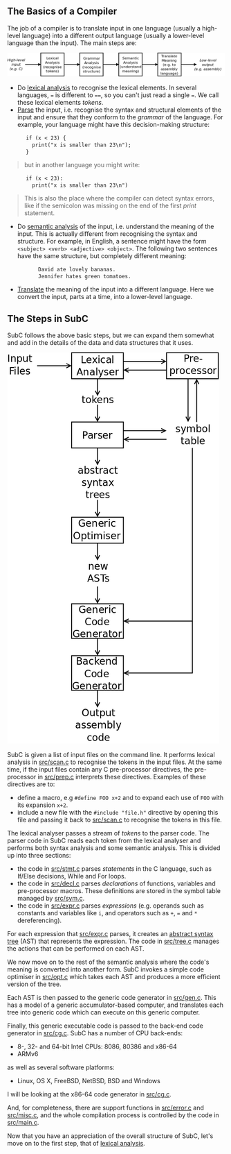 ## The Basics of a Compiler

The job of a compiler is to translate input in one language (usually
a high-level language) into a different output language (usually a
lower-level language than the input). The main steps are:

![](Figs/parsing_steps.png)

 + Do [lexical analysis](https://en.wikipedia.org/wiki/Lexical_analysis)
to recognise the lexical elements. In several languages, `=` is different
to `==`, so you can't just read a single `=`. We call these lexical
elements *tokens*.
 + [Parse](https://en.wikipedia.org/wiki/Parsing) the input, i.e. recognise
the syntax and structural elements of the input and ensure that they
conform to the *grammar* of the language. For example, your language
might have this decision-making
structure:

```
      if (x < 23) {
        print("x is smaller than 23\n");
      }
```

> but in another language you might write:

```
      if (x < 23):
        print("x is smaller than 23\n")
```

> This is also the place where the compiler can detect syntax errors, like if
the semicolon was missing on the end of the first *print* statement.

 + Do [semantic analysis](https://en.wikipedia.org/wiki/Semantic_analysis_(compilers))
   of the input, i.e. understand the meaning of the input. This is actually different
   from recognising the syntax and structure. For example, in English, a
   sentence might have the form `<subject> <verb> <adjective> <object>`.
   The following two sentences have the same structure, but completely
   different meaning:

```
          David ate lovely bananas.
          Jennifer hates green tomatoes.
```

 + [Translate](https://en.wikipedia.org/wiki/Code_generation_(compiler))
   the meaning of the input into a different language. Here we
   convert the input, parts at a time, into a lower-level language.

## The Steps in SubC

SubC follows the above basic steps, but we can expand them somewhat
and add in the details of the data and data structures that it uses.

![](Figs/subc_dataflow.png)

SubC is given a list of input files on the command line. It performs
lexical analysis in [src/scan.c](src/scan.c) to recognise the tokens
in the input files. At the same time, if the input files contain any
C pre-processor directives, the pre-processor in [src/prep.c](src/prep.c)
interprets these directives. Examples of these directives are to:

  + define a macro, e.g `#define FOO x+2` and to expand each use of `FOO`
    with its expansion `x+2`.
  + include a new file with the `#include "file.h"` directive by opening
    this file and passing it back to [src/scan.c](src/scan.c) to recognise
    the tokens in this file.

The lexical analyser passes a stream of *tokens* to the parser code.
The parser code in SubC reads each token from the lexical analyser
and performs both syntax analysis and some semantic analysis. This is
divided up into three sections:

  + the code in [src/stmt.c](src/stmt.c) parses *statements* in the
    C language, such as If/Else decisions, While and For loops.
  + the code in [src/decl.c](src/decl.c) parses *declarations* of
    functions, variables and pre-processor macros. These definitions
    are stored in the symbol table managed by [src/sym.c](src/sym.c).
  + the code in [src/expr.c](src/expr.c) parses *expressions* (e.g.
    operands such as constants and variables like `i`, and operators
    such as `+`, `=` and `*` dereferencing).

For each expression that [src/expr.c](src/expr.c) parses, it creates
an [abstract syntax tree](https://en.wikipedia.org/wiki/Abstract_syntax_tree)
(AST) that represents the expression. The code in [src/tree.c](src/tree.c)
manages the actions that can be performed on each AST.

We now move on to the rest of the semantic analysis where the code's
meaning is converted into another form. SubC invokes a simple code optimiser
in [src/opt.c](src/opt.c) which takes each AST and produces a more efficient
version of the tree.

Each AST is then passed to the generic code generator in [src/gen.c](src/gen.c).
This has a model of a generic accumulator-based computer, and translates
each tree into generic code which can execute on this generic computer.

Finally, this generic executable code is passed to the back-end code
generator in [src/cg.c](src/cg.c). SubC has a number of CPU back-ends:

  + 8-, 32- and 64-bit Intel CPUs: 8086, 80386 and x86-64
  + ARMv6

as well as several software platforms:

  + Linux, OS X, FreeBSD, NetBSD, BSD and Windows

I will be looking at the x86-64 code generator in [src/cg.c](src/cg.c).

And, for completeness, there are support functions in
[src/error.c](src/error.c) and [src/misc.c](src/misc.c), and the whole
compilation process is controlled by the code in [src/main.c](src/main.c).

Now that you have an appreciation of the overall structure of SubC, let's
move on to the first step, that of [lexical analysis](2_Lexical_Analysis.md).
